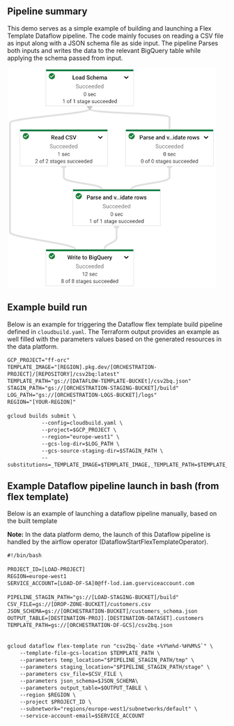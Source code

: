## Pipeline summary
This demo serves as a simple example of building and launching a Flex Template Dataflow pipeline. The code mainly focuses on reading a CSV file as input along with a JSON schema file as side input. The pipeline Parses both inputs and writes the data to the relevant BigQuery table while applying the schema passed from input.

![Dataflow pipeline overview](../../images/df_demo_pipeline.png "Dataflow pipeline overview")

## Example build run

Below is an example for triggering the Dataflow flex template build pipeline defined in `cloudbuild.yaml`. The Terraform output provides an example as well filled with the parameters values based on the generated resources in the data platform.

```
GCP_PROJECT="ff-orc"
TEMPLATE_IMAGE="[REGION].pkg.dev/[ORCHESTRATION-PROJECT]/[REPOSITORY]/csv2bq:latest"
TEMPLATE_PATH="gs://[DATAFLOW-TEMPLATE-BUCKEt]/csv2bq.json"
STAGIN_PATH="gs://[ORCHESTRATION-STAGING-BUCKET]/build"
LOG_PATH="gs://[ORCHESTRATION-LOGS-BUCKET]/logs"
REGION="[YOUR-REGION]"

gcloud builds submit \
           --config=cloudbuild.yaml \
           --project=$GCP_PROJECT \
           --region="europe-west1" \
           --gcs-log-dir=$LOG_PATH \
           --gcs-source-staging-dir=$STAGIN_PATH \
           --substitutions=_TEMPLATE_IMAGE=$TEMPLATE_IMAGE,_TEMPLATE_PATH=$TEMPLATE_PATH,_DOCKER_DIR="."
```

## Example Dataflow pipeline launch in bash (from flex template)

Below is an example of launching a dataflow pipeline manually, based on the built template

**Note:** In the data platform demo, the launch of this Dataflow pipeline is handled by the airflow operator (DataflowStartFlexTemplateOperator).

```
#!/bin/bash

PROJECT_ID=[LOAD-PROJECT]
REGION=europe-west1
SERVICE_ACCOUNT=[LOAD-DF-SA]0@ff-lod.iam.gserviceaccount.com

PIPELINE_STAGIN_PATH="gs://[LOAD-STAGING-BUCKET]/build"
CSV_FILE=gs://[DROP-ZONE-BUCKET]/customers.csv
JSON_SCHEMA=gs://[ORCHESTRATION-BUCKET]/customers_schema.json
OUTPUT_TABLE=[DESTINATION-PROJ].[DESTINATION-DATASET].customers
TEMPLATE_PATH=gs://[ORCHESTRATION-DF-GCS]/csv2bq.json


gcloud dataflow flex-template run "csv2bq-`date +%Y%m%d-%H%M%S`" \
    --template-file-gcs-location $TEMPLATE_PATH \
    --parameters temp_location="$PIPELINE_STAGIN_PATH/tmp" \
    --parameters staging_location="$PIPELINE_STAGIN_PATH/stage" \
    --parameters csv_file=$CSV_FILE \
    --parameters json_schema=$JSON_SCHEMA\
    --parameters output_table=$OUTPUT_TABLE \
    --region $REGION \
    --project $PROJECT_ID \
    --subnetwork="regions/europe-west1/subnetworks/default" \
    --service-account-email=$SERVICE_ACCOUNT
```
